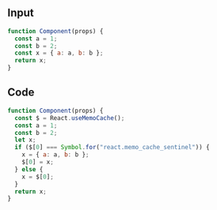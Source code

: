 
## Input

```javascript
function Component(props) {
  const a = 1;
  const b = 2;
  const x = { a: a, b: b };
  return x;
}

```

## Code

```javascript
function Component(props) {
  const $ = React.useMemoCache();
  const a = 1;
  const b = 2;
  let x;
  if ($[0] === Symbol.for("react.memo_cache_sentinel")) {
    x = { a: a, b: b };
    $[0] = x;
  } else {
    x = $[0];
  }
  return x;
}

```
      
